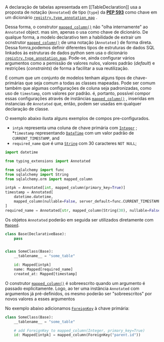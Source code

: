 A declaração de tabelas apresentada em [[TableDeclaration]] usa a proposta de notação (`Annotated`) de tipo (`type`) da [**PEP 593**](https://peps.python.org/pep-0593/)  como chave em um dicionário [`registry.type_annotation_map`](https://docs.sqlalchemy.org/en/20/orm/mapping_api.html#sqlalchemy.orm.registry.params.type_annotation_map "sqlalchemy.orm.registry") . 

Dessa forma, o construtor [`mapped_column()`](https://docs.sqlalchemy.org/en/20/orm/mapping_api.html#sqlalchemy.orm.mapped_column "sqlalchemy.orm.mapped_column") não "olha internamente" ao `Annotated` object. mas sim, apenas o usa como chave de dicionário. De qualque forma, a modelo declarativo tem a habilidade de extrair um ocnstrutor [`mapped_column()`](https://docs.sqlalchemy.org/en/20/orm/mapping_api.html#sqlalchemy.orm.mapped_column "sqlalchemy.orm.mapped_column") de uma notação (`Annotated` ) de forma direta. Dessa fomra,podemos definir diferentes tipos de estruturas de dados SQL linkados às estruturas de dados python sem usa o dicionário [`registry.type_annotation_map`](https://docs.sqlalchemy.org/en/20/orm/mapping_api.html#sqlalchemy.orm.registry.params.type_annotation_map "sqlalchemy.orm.registry"). Pode-se, ainda configurar vários argumentos como a pemissão de valores nulos, valores padrão (*default*) e restrições (*constraints*) de forma a facilitar a sua reutilização.

É comum que um conjunto de modelos tenham alguns tipos de chave-primárias que seja comum a todas as classes mapeadas. Pode ser comum também que algumas configurações de coluna seja padronizadas, como uso de `timestamp`, com valores por padrão. é, portanto, possível compor essas configurações através de instâncias [`mapped_column()`](https://docs.sqlalchemy.org/en/20/orm/mapping_api.html#sqlalchemy.orm.mapped_column "sqlalchemy.orm.mapped_column") , inseridas em instancias de `Annotated` que, então, podem ser usadas em qualquer declaração de classe. 

O exemplo abaixo ilusta alguns exemplos de compos pre-configurados.
* `intpk` representa uma coluna de chave primária com [`Integer`](https://docs.sqlalchemy.org/en/20/core/type_basics.html#sqlalchemy.types.Integer "sqlalchemy.types.Integer") ;
*`timestamp` representando [`DateTime`](https://docs.sqlalchemy.org/en/20/core/type_basics.html#sqlalchemy.types.DateTime "sqlalchemy.types.DateTime") com um valor padrão de `CURRENT_TIMESTAMP`, and
* `required_name` que é uma [`String`](https://docs.sqlalchemy.org/en/20/core/type_basics.html#sqlalchemy.types.String "sqlalchemy.types.String") com 30 caracteres `NOT NULL`;

```python
import datetime

from typing_extensions import Annotated

from sqlalchemy import func
from sqlalchemy import String
from sqlalchemy.orm import mapped_column

intpk = Annotated[int, mapped_column(primary_key=True)]
timestamp = Annotated[
    datetime.datetime,
    mapped_column(nullable=False, server_default=func.CURRENT_TIMESTAMP()),
]
required_name = Annotated[str, mapped_column(String(30), nullable=False)]
```

Os objetos `Annotated` poderão em seguida ser utilizados diretamente com [`Mapped`](https://docs.sqlalchemy.org/en/20/orm/internals.html#sqlalchemy.orm.Mapped "sqlalchemy.orm.Mapped").

```python
class Base(DeclarativeBase):
    pass


class SomeClass(Base):
    __tablename__ = "some_table"

    id: Mapped[intpk]
    name: Mapped[required_name]
    created_at: Mapped[timestamp]
```

O construtor [`mapped_column()`](https://docs.sqlalchemy.org/en/20/orm/mapping_api.html#sqlalchemy.orm.mapped_column "sqlalchemy.orm.mapped_column") é sobreescrito quando um argumento é passado explicitamente. Logo, ao ter uma instância `Annotated` com argumentos já pré-definidos, os mesmo poderão ser "sobreescritos" por novos valores a esses argumentos

No exemplo abaixo adicionamos [`ForeignKey`](https://docs.sqlalchemy.org/en/20/core/constraints.html#sqlalchemy.schema.ForeignKey "sqlalchemy.schema.ForeignKey") à chave primária:

```python
class SomeClass(Base):
    __tablename__ = "some_table"

    # add ForeignKey to mapped_column(Integer, primary_key=True)
    id: Mapped[intpk] = mapped_column(ForeignKey("parent.id"))
```
